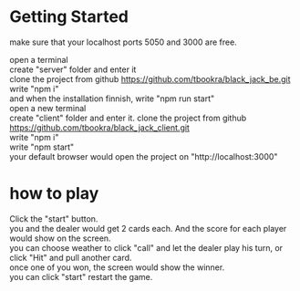 # Getting Started 
make sure that your localhost ports 5050 and 3000 are free.  
 
open a terminal   
create "server" folder and enter it  
clone the project from github https://github.com/tbookra/black_jack_be.git     
write "npm i"   
and when the installation finnish, write "npm run start"   
open a new terminal    
create "client" folder and enter it. 
clone the project from github https://github.com/tbookra/black_jack_client.git    
write "npm i"      
write "npm start"    
your default browser would open the project on "http://localhost:3000"    

# how to play
Click the "start" button.      
you and the dealer would get 2 cards each. And the score for each player would show on the screen.      
you can choose weather to click "call" and let the dealer play his turn, or click "Hit" and pull another card.     
once one of you won, the screen would show the winner.    
you can click "start" restart the game.      